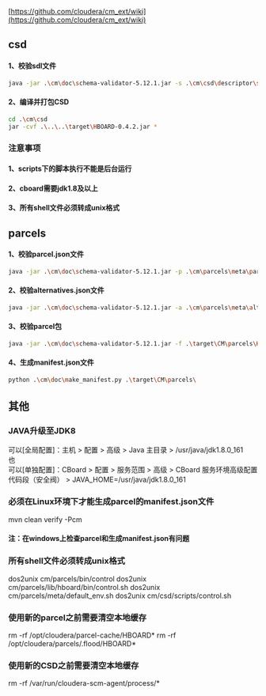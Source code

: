 
[https://github.com/cloudera/cm_ext/wiki](https://github.com/cloudera/cm_ext/wiki)

## csd

#### 1、校验sdl文件
```bash
java -jar .\cm\doc\schema-validator-5.12.1.jar -s .\cm\csd\descriptor\service.sdl
```

#### 2、编译并打包CSD
```bash
cd .\cm\csd
jar -cvf .\..\..\target\HBOARD-0.4.2.jar *
```

### 注意事项
#### 1、scripts下的脚本执行不能是后台运行
#### 2、cboard需要jdk1.8及以上
#### 3、所有shell文件必须转成unix格式


## parcels

#### 1、校验parcel.json文件
```bash
java -jar .\cm\doc\schema-validator-5.12.1.jar -p .\cm\parcels\meta\parcel.json
```

#### 2、校验alternatives.json文件
```bash
java -jar .\cm\doc\schema-validator-5.12.1.jar -a .\cm\parcels\meta\alternatives.json
```

#### 3、校验parcel包
```bash
java -jar .\cm\doc\schema-validator-5.12.1.jar -f .\target\CM\parcels\HBOARD-0.4.2-el6.parcel
```

#### 4、生成manifest.json文件
```bash
python .\cm\doc\make_manifest.py .\target\CM\parcels\
```

## 其他

### JAVA升级至JDK8
可以[全局配置]：主机 > 配置 > 高级 > Java 主目录 > /usr/java/jdk1.8.0_161 
<br/>也<br/>
可以[单独配置]：CBoard > 配置 > 服务范围 > 高级 > CBoard 服务环境高级配置代码段（安全阀） > JAVA_HOME=/usr/java/jdk1.8.0_161

### 必须在Linux环境下才能生成parcel的manifest.json文件
mvn clean verify -Pcm
#### 注：在windows上检查parcel和生成manifest.json有问题

### 所有shell文件必须转成unix格式
dos2unix cm/parcels/bin/control
dos2unix cm/parcels/lib/hboard/bin/control.sh
dos2unix cm/parcels/meta/default_env.sh
dos2unix cm/csd/scripts/control.sh

### 使用新的parcel之前需要清空本地缓存
rm -rf /opt/cloudera/parcel-cache/HBOARD*
rm -rf /opt/cloudera/parcels/.flood/HBOARD*

### 使用新的CSD之前需要清空本地缓存
rm -rf /var/run/cloudera-scm-agent/process/*
